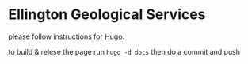 # Ellington Geological Services

please follow instructions for [Hugo](https://gohugo.io/).

to build & relese the page run `hugo -d docs` then do a commit and push
